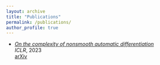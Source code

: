 ```yaml
---
layout: archive
title: "Publications"
permalink: /publications/
author_profile: true
---
```


- [*On the complexity of nonsmooth automatic differentiation*](https://openreview.net/pdf?id=uqg3FhRZaq)  
*ICLR*, 2023  
[arXiv](https://arxiv.org/abs/2206.01730)
